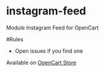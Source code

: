 # instagram-feed
Module Instagram Feed for OpenCart

#Rules
* Open issues if you find one

Available on [OpenCart Store](https://www.opencart.com/index.php?route=marketplace/extension/info&member_token=kAdyZ1veGwHTNhoFCNA1zmcfpUH3IEFd&extension_id=31035 "Instagram Feed")
